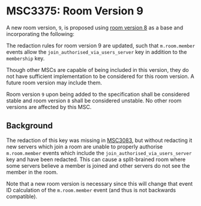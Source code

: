# MSC3375: Room Version 9

A new room version, `9`, is proposed using [room version 8](https://spec.matrix.org/unstable/rooms/v8/)
as a base and incorporating the following:

The redaction rules for room version 9 are updated, such that `m.room.member`
events allow the `join_authorised_via_users_server` key in addition to the
`membership` key.

Though other MSCs are capable of being included in this version, they do not have
sufficient implementation to be considered for this room version. A future room
version may include them.

Room version `9` upon being added to the specification shall be considered stable
and room version `8` shall be considered unstable. No other room versions are
affected by this MSC.

## Background

The redaction of this key was missing in [MSC3083](https://github.com/matrix-org/matrix-doc/blob/main/proposals/3083-restricted-rooms.md),
but without redacting it new servers which join a room are unable to properly
authorise `m.room.member` events which include the
`join_authorised_via_users_server` key and have been redacted.
This can cause a split-brained room where some servers believe a member is joined
and other servers do not see the member in the room.

Note that a new room version is necessary since this will change that event ID
calculation of the `m.room.member` event (and thus is not backwards compatible).
